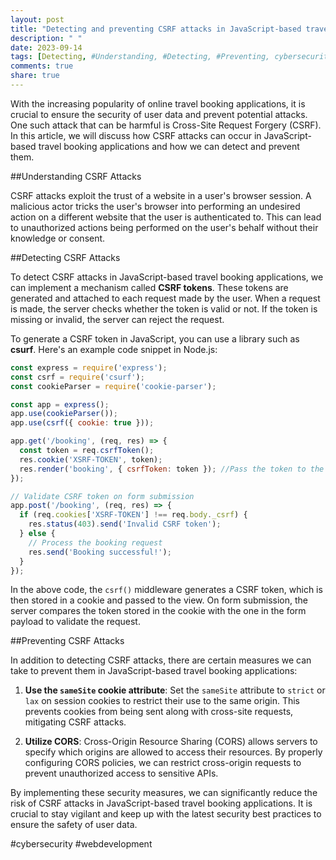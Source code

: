 ```yaml
---
layout: post
title: "Detecting and preventing CSRF attacks in JavaScript-based travel booking applications"
description: " "
date: 2023-09-14
tags: [Detecting, #Understanding, #Detecting, #Preventing, cybersecurity, webdevelopment]
comments: true
share: true
---
```


With the increasing popularity of online travel booking applications, it is crucial to ensure the security of user data and prevent potential attacks. One such attack that can be harmful is Cross-Site Request Forgery (CSRF). In this article, we will discuss how CSRF attacks can occur in JavaScript-based travel booking applications and how we can detect and prevent them.

##Understanding CSRF Attacks

CSRF attacks exploit the trust of a website in a user's browser session. A malicious actor tricks the user's browser into performing an undesired action on a different website that the user is authenticated to. This can lead to unauthorized actions being performed on the user's behalf without their knowledge or consent.

##Detecting CSRF Attacks

To detect CSRF attacks in JavaScript-based travel booking applications, we can implement a mechanism called **CSRF tokens**. These tokens are generated and attached to each request made by the user. When a request is made, the server checks whether the token is valid or not. If the token is missing or invalid, the server can reject the request.

To generate a CSRF token in JavaScript, you can use a library such as **csurf**. Here's an example code snippet in Node.js:

```javascript
const express = require('express');
const csrf = require('csurf');
const cookieParser = require('cookie-parser');

const app = express();
app.use(cookieParser());
app.use(csrf({ cookie: true }));

app.get('/booking', (req, res) => {
  const token = req.csrfToken();
  res.cookie('XSRF-TOKEN', token);
  res.render('booking', { csrfToken: token }); //Pass the token to the view
});

// Validate CSRF token on form submission
app.post('/booking', (req, res) => {
  if (req.cookies['XSRF-TOKEN'] !== req.body._csrf) {
    res.status(403).send('Invalid CSRF token');
  } else {
    // Process the booking request
    res.send('Booking successful!');
  }
});
```

In the above code, the `csrf()` middleware generates a CSRF token, which is then stored in a cookie and passed to the view. On form submission, the server compares the token stored in the cookie with the one in the form payload to validate the request.

##Preventing CSRF Attacks

In addition to detecting CSRF attacks, there are certain measures we can take to prevent them in JavaScript-based travel booking applications:

1. **Use the `sameSite` cookie attribute**: Set the `sameSite` attribute to `strict` or `lax` on session cookies to restrict their use to the same origin. This prevents cookies from being sent along with cross-site requests, mitigating CSRF attacks.

2. **Utilize CORS**: Cross-Origin Resource Sharing (CORS) allows servers to specify which origins are allowed to access their resources. By properly configuring CORS policies, we can restrict cross-origin requests to prevent unauthorized access to sensitive APIs.

By implementing these security measures, we can significantly reduce the risk of CSRF attacks in JavaScript-based travel booking applications. It is crucial to stay vigilant and keep up with the latest security best practices to ensure the safety of user data.

#cybersecurity #webdevelopment